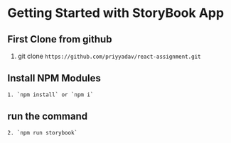 # Getting Started with StoryBook App

## First Clone from github
   
   1. git clone `https://github.com/priyyadav/react-assignment.git`

## Install NPM Modules
    
    1. `npm install` or `npm i`

## run the command
    
    2. `npm run storybook`




